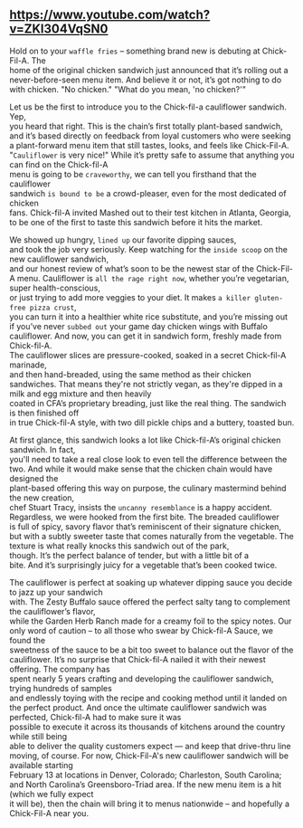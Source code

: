 ## https://www.youtube.com/watch?v=ZKl304VqSN0


Hold on to your `waffle fries` – something brand new is debuting at Chick-Fil-A. The  
home of the original chicken sandwich just announced that it’s rolling out a  
never-before-seen menu item. And believe it or not, it’s got nothing to do with chicken.
"No chicken."
"What do you mean, 'no chicken?'"

Let us be the first to introduce you to the Chick-fil-a cauliflower sandwich. Yep,  
you heard that right. This is the chain’s first totally plant-based sandwich,  
and it’s based directly on feedback from loyal customers who were seeking  
a plant-forward menu item that still tastes, looks, and feels like Chick-Fil-A.
"`Cauliflower` is very nice!"
While it’s pretty safe to assume that anything you can find on the Chick-fil-A  
menu is going to be `craveworthy`, we can tell you firsthand that the cauliflower  
sandwich `is bound to be` a crowd-pleaser, even for the most dedicated of chicken  
fans. Chick-fil-A invited Mashed out to their test kitchen in Atlanta, Georgia,  
to be one of the first to taste this sandwich before it hits the market.

We showed up hungry, `lined up` our favorite dipping sauces,  
and took the job very seriously. Keep watching for the `inside scoop` on the new cauliflower sandwich,  
and our honest review of what’s soon to be the newest star of the Chick-Fil-A menu.
Cauliflower is `all the rage right now`, whether you’re vegetarian, super health-conscious,  
or just trying to add more veggies to your diet. It makes `a killer gluten-free pizza crust`,  
you can turn it into a healthier white rice substitute, and you’re missing out  
if you’ve never `subbed out` your game day chicken wings with Buffalo cauliflower.
And now, you can get it in sandwich form, freshly made from Chick-fil-A.  
The cauliflower slices are pressure-cooked,  soaked in a secret Chick-fil-A marinade,  
and then hand-breaded, using the same method as their chicken sandwiches.
That means they're not strictly vegan, as they're dipped in a milk and egg mixture and then heavily  
coated in CFA’s proprietary breading, just like the real thing. The sandwich is then finished off  
in true Chick-fil-A style, with two dill pickle chips and a buttery, toasted bun.

At first glance, this sandwich looks a lot like Chick-fil-A’s original chicken sandwich. In fact,  
you'll need to take a real close look to even tell the difference between the two.
And while it would make sense that the chicken chain would have designed the  
plant-based offering this way on purpose, the culinary mastermind behind the new creation,  
chef Stuart Tracy, insists the `uncanny resemblance` is a happy accident.
Regardless, we were hooked from the  first bite. The breaded cauliflower  
is full of spicy, savory flavor that’s  reminiscent of their signature chicken,  
but with a subtly sweeter taste that comes naturally from the vegetable.
The texture is what really knocks this sandwich out of the park,  
though. It’s the perfect balance of tender, but with a little bit of a  
bite. And it’s surprisingly juicy for a vegetable that’s been cooked twice.

The cauliflower is perfect at soaking up whatever dipping sauce you decide to jazz up your sandwich  
with. The Zesty Buffalo sauce offered the perfect salty tang to complement the cauliflower’s flavor,  
while the Garden Herb Ranch made for a creamy foil to the spicy notes.
Our only word of caution – to all those who swear by Chick-fil-A Sauce, we found the  
sweetness of the sauce to be a bit too sweet to balance out the flavor of the cauliflower.
It’s no surprise that Chick-fil-A nailed it with their newest offering. The company has  
spent nearly 5 years crafting and developing the cauliflower sandwich, trying hundreds of samples  
and endlessly toying with the recipe and cooking  method until it landed on the perfect product.
And once the ultimate cauliflower sandwich was perfected, Chick-fil-A had to make sure it was  
possible to execute it across its thousands of kitchens around the country while still being  
able to deliver the quality customers expect — and keep that drive-thru line moving, of course.
For now, Chick-Fil-A's new cauliflower sandwich will be available starting  
February 13 at locations in Denver,  Colorado; Charleston, South Carolina;  
and North Carolina’s Greensboro-Triad area. If the new menu item is a hit (which we fully expect  
it will be), then the chain will bring it to menus  nationwide – and hopefully a Chick-Fil-A near you.

